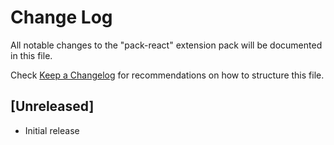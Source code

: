 # Change Log

All notable changes to the "pack-react" extension pack will be documented in this file.

Check [Keep a Changelog](http://keepachangelog.com/) for recommendations on how to structure this file.

## [Unreleased]

- Initial release
